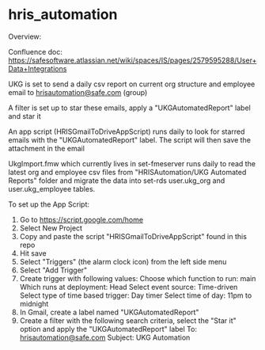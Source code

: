 # hris_automation

Overview: 

Confluence doc: https://safesoftware.atlassian.net/wiki/spaces/IS/pages/2579595288/User+Data+Integrations

UKG is set to send a daily csv report on current org structure and employee email to hrisautomation@safe.com (group)

A filter is set up to star these emails, apply a "UKGAutomatedReport" label and star it

An app script (HRISGmailToDriveAppScript) runs daily to look for starred emails with the "UKGAutomatedReport" label. The script will then save the attachment in the email

UkgImport.fmw which currently lives in set-fmeserver runs daily to read the latest org and employee csv files from "HRISAutomation/UKG Automated Reports" folder and migrate the data into set-rds user.ukg_org and user.ukg_employee tables.

To set up the App Script: 
1) Go to https://script.google.com/home
2) Select New Project
3) Copy and paste the script "HRISGmailToDriveAppScript" found in this repo
4) Hit save
5) Select "Triggers" (the alarm clock icon) from the left side menu
6) Select "Add Trigger"
7) Create trigger with following values:
Choose which function to run: main
Which runs at deployment: Head
Select event source: Time-driven
Select type of time based trigger: Day timer
Select time of day: 11pm to midnight
8) In Gmail, create a label named "UKGAutomatedReport"
9) Create a filter with the following search criteria, select the "Star it" option and apply the "UKGAutomatedReport" label
To: hrisautomation@safe.com
Subject: UKG Automation
